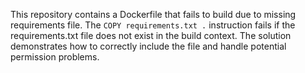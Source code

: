This repository contains a Dockerfile that fails to build due to missing requirements file.  The `COPY requirements.txt .` instruction fails if the requirements.txt file does not exist in the build context.  The solution demonstrates how to correctly include the file and handle potential permission problems.